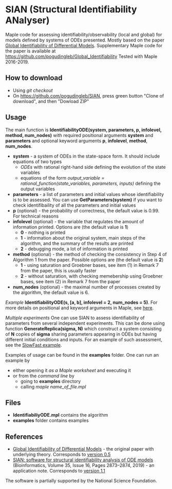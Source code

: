 # SIAN (Structural Identifiability ANalyser)

Maple code for assessing identifiability/observability (local and global) for models defined by systems of ODEs presented. Mostly based on the paper [Global Identifiability of Differential Models](https://cs.nyu.edu/~pogudin/global.pdf). Supplementary Maple code for the paper is available at https://github.com/pogudingleb/Global_Identifiability
Tested with Maple 2016-2019.

## How to download
* Using *git checkout*
* On https://github.com/pogudingleb/SIAN, press green button "Clone of download", and then "Dowload ZIP"

## Usage
The main function is **IdentifiabilityODE(system, parameters, p, infolevel, method, num_nodes)** with required positional arguments **system** and **parameters** and optional keyword arguments **p**, **infolevel**, **method**, **num_nodes**.
 * **system** - a system of ODEs in the state-space form. It should include equations of two types
   * *ODEs* with rational right-hand side defining the evolution of the state variables
   * equations of the form *output_variable = rational_function(state_variables, parameters, inputs)* defining the output variables
 * **parameters** - a list of parameters and initial values whose identifiability is to be assessed. You can use **GetParameters(system)** if you want to check identifibaility of all the parameters and initial values
 * **p** (optional) - the probability of correctness, the default value is 0.99. For technical reasons
 * **infolevel** (optional) - the variable that regulates the amount of information printed. Options are (the default value is **1**)
   * **0** - nothing is printed
   * **1** - information about the original system, main steps of the algorithm, and the summary of the results are printed
   * **2** - debugging mode, a lot of information is printed
 * **method** (optional) - the method of checking the consistency in Step 4 of Algorithm 1 from the paper. Possible options are (the default value is **2**)
   * **1** - using saturation and Groebner bases, see item (1) in Remark 7 from the paper, this is usually faster
   * **2** - without saturation, with checking memebership using Groebner bases, see item (2) in Remark 7 from the paper
 * **num_nodes** (optional) - the maximal number of processes created by the algorithm, the default value is 6.

*Example* **IdentifiabilityODE(s, [a, b], infolevel = 2, num_nodes = 5)**. For more details on positional and keyword arguments in Maple, see [here](https://www.maplesoft.com/support/help/maple/view.aspx?path=parameter_classes).

*Multiple experiments* One can use SIAN to assess identifiability of parameters from several independent experiments. This can be done using function **GenerateReplica(sigma, N)** which construct a system consisting of **N** copies of **sigma** sharing parameters appearing in ODEs but having different initial conditions and inputs. For an example of such assessment, see the [SlowFast example](https://github.com/pogudingleb/SIAN/blob/master/examples/SlowFast.mpl).

Examples of usage can be found in the **examples** folder. One can run an example by
  * either opening it *as a Maple worksheet* and executing it
  * or from the *command line* by 
    * going to **examples** directory
    * calling *maple name_of_file.mpl* 

## Files

* **IdentifiabiliyODE.mpl**   contains the algorithm
* **examples**   folder contains examples

## References

* [Global Identifiability of Differential Models](https://arxiv.org/abs/1801.08112) - the original paper with underlying theory. Corresponds to [version 0.5](https://github.com/pogudingleb/SIAN/releases/tag/v0.5)
* [SIAN: software for structural identifiability analysis of ODE models](https://doi.org/10.1093/bioinformatics/bty1069) (Bioinformatics, Volume 35, Issue 16, Pages 2873–2874, 2019) - an application note. Corresponds to [version 1.1](https://github.com/pogudingleb/SIAN/releases/tag/v1.1)
  
The software is partially supported by the National Science Foundation.
